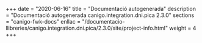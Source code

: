 +++
date        = "2020-06-16"
title       = "Documentació autogenerada"
description = "Documentació autogenerada canigo.integration.dni.pica 2.3.0"
sections    = "canigo-fwk-docs"
enllac		= "/documentacio-llibreries/canigo.integration.dni.pica/2.3.0/site/project-info.html"
weight      = 4
+++
